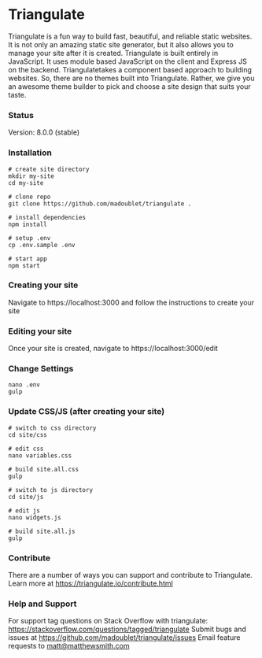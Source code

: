 # Triangulate

Triangulate is a fun way to build fast, beautiful, and reliable static websites.  It is not only an amazing static site generator, but it also allows you to manage your site after it is created.  Triangulate is built entirely in JavaScript.  It uses module based JavaScript on the client and Express JS on the backend.  Triangulatetakes a component based approach to building websites.  So, there are no themes built into Triangulate.  Rather, we give you an awesome theme builder to pick and choose a site design that suits your taste.

### Status

Version: 8.0.0 (stable)

### Installation

```
# create site directory
mkdir my-site
cd my-site

# clone repo
git clone https://github.com/madoublet/triangulate .

# install dependencies
npm install

# setup .env
cp .env.sample .env

# start app
npm start
```

### Creating your site

Navigate to https://localhost:3000 and follow the instructions to create your site

### Editing your site

Once your site is created, navigate to https://localhost:3000/edit

### Change Settings
```
nano .env
gulp
```

### Update CSS/JS (after creating your site)
```
# switch to css directory
cd site/css

# edit css
nano variables.css

# build site.all.css
gulp

# switch to js directory
cd site/js

# edit js
nano widgets.js

# build site.all.js
gulp
```

### Contribute

There are a number of ways you can support and contribute to Triangulate.  Learn more at https://triangulate.io/contribute.html

### Help and Support

For support tag questions on Stack Overflow with triangulate: https://stackoverflow.com/questions/tagged/triangulate
Submit bugs and issues at https://github.com/madoublet/triangulate/issues
Email feature requests to matt@matthewsmith.com